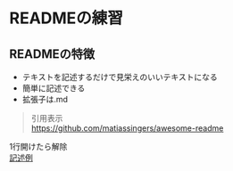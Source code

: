 # READMEの練習
## READMEの特徴
- テキストを記述するだけで見栄えのいいテキストになる
- 簡単に記述できる
- 拡張子は.md
>引用表示  
>https://github.com/matiassingers/awesome-readme

1行開けたら解除  
[記述例](https://github.com/matiassingers/awesome-readme)

